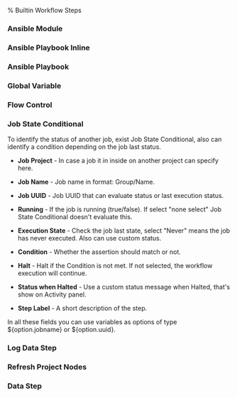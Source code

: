 % Builtin Workflow Steps

### Ansible Module

### Ansible Playbook Inline

### Ansible Playbook

### Global Variable

### Flow Control

### Job State Conditional

To identify the status of another job, exist Job State Conditional, also can identify a condition depending on the job last status.

* **Job Project** - In case a job it in inside on another project can specify here.

* **Job Name** - Job name in format: Group/Name.

* **Job UUID** - Job UUID that can evaluate status or last execution status.

* **Running** - If the job is running (true/false). If select "none select" Job State Conditional doesn't evaluate this.

* **Execution State** - Check the job last state, select "Never" means the job has never executed. Also can use custom status.

* **Condition** - Whether the assertion should match or not.

* **Halt** - Halt if the Condition is not met. If not selected, the workflow execution will continue.

* **Status when Halted** - Use a custom status message when Halted, that's show on Activity panel.

* **Step Label** - A short description of the step.

In all these fields you can use variables as options of type ${option.jobname} or ${option.uuid}.

### Log Data Step

### Refresh Project Nodes

### Data Step
